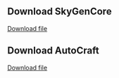 ## Download SkyGenCore

[Download file](https://example.com/path/to/your/file.zip)

## Download AutoCraft

[Download file](https://example.com/path/to/your/file.zip)

